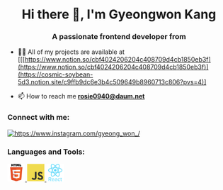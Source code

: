 <h1 align="center">Hi there 👋, I'm Gyeongwon Kang</h1>
<h3 align="center">A passionate frontend developer from</h3>

- 👨‍💻 All of my projects are available at [[[https://www.notion.so/cbf4024206204c408709d4cb1850eb3f](https://www.notion.so/cbf4024206204c408709d4cb1850eb3f)](https://cosmic-soybean-5d3.notion.site/c9ffb9dc6e3b4c509649b8960713c806?pvs=4)]

- 📫 How to reach me **rosie0940@daum.net**

<h3 align="left">Connect with me:</h3>
<p align="left">
<a href="https://instagram.com/https://www.instagram.com/gyeong_won_/" target="blank"><img align="center" src="https://raw.githubusercontent.com/rahuldkjain/github-profile-readme-generator/master/src/images/icons/Social/instagram.svg" alt="https://www.instagram.com/gyeong_won_/" height="30" width="40" /></a>
</p>

<h3 align="left">Languages and Tools:</h3>
<p align="left"> <a href="https://www.w3.org/html/" target="_blank" rel="noreferrer"> <img src="https://raw.githubusercontent.com/devicons/devicon/master/icons/html5/html5-original-wordmark.svg" alt="html5" width="40" height="40"/> </a> <a href="https://developer.mozilla.org/en-US/docs/Web/JavaScript" target="_blank" rel="noreferrer"> <img src="https://raw.githubusercontent.com/devicons/devicon/master/icons/javascript/javascript-original.svg" alt="javascript" width="40" height="40"/> </a> <a href="https://reactjs.org/" target="_blank" rel="noreferrer"> <img src="https://raw.githubusercontent.com/devicons/devicon/master/icons/react/react-original-wordmark.svg" alt="react" width="40" height="40"/> </a> </p>



<!--
**Kang-Gyeongwon/Kang-Gyeongwon** is a ✨ _special_ ✨ repository because its `README.md` (this file) appears on your GitHub profile.

Here are some ideas to get you started:

- 🔭 I’m currently working on ...
- 🌱 I’m currently learning ...
- 👯 I’m looking to collaborate on ...
- 🤔 I’m looking for help with ...
- 💬 Ask me about ...
- 📫 How to reach me: ...
- 😄 Pronouns: ...
- ⚡ Fun fact: ...
-->
